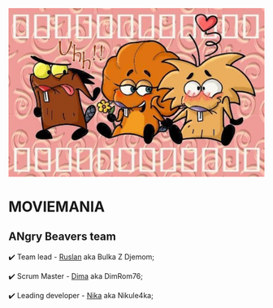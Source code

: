 ![Logo](./3_beavers.jpg)

# MOVIEMANIA

## ANgry Beavers team

✔️ Team lead - [Ruslan](https://github.com/RuslanZahriadskyi) aka Bulka Z
Djemom;

✔️ Scrum Master - [Dima](https://github.com/DimRom76) aka DimRom76;

✔️ Leading developer - [Nika](https://github.com/nikule4ka) aka Nikule4ka;
